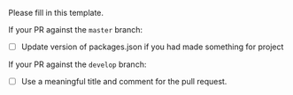Please fill in this template.

If your PR against the `master` branch:
- [ ] Update version of packages.json if you had made something for project

If your PR against the `develop` branch:
- [ ] Use a meaningful title and comment for the pull request.
